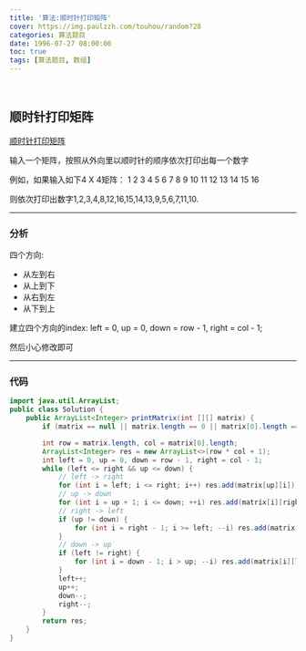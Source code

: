 ```yaml
---
title: '算法:顺时针打印矩阵'
cover: https://img.paulzzh.com/touhou/random?28
categories: 算法题目
date: 1996-07-27 08:00:00
toc: true
tags: [算法题目, 数组]
---
```


<br/>

<!--more-->

## 顺时针打印矩阵

[顺时针打印矩阵](https://www.nowcoder.com/practice/9b4c81a02cd34f76be2659fa0d54342a?tpId=13&tqId=11172&tPage=1&rp=1&ru=%2Fta%2Fcoding-interviews&qru=%2Fta%2Fcoding-interviews%2Fquestion-ranking)

输入一个矩阵，按照从外向里以顺时针的顺序依次打印出每一个数字

例如，如果输入如下4 X 4矩阵： 1 2 3 4 5 6 7 8 9 10 11 12 13 14 15 16 

则依次打印出数字1,2,3,4,8,12,16,15,14,13,9,5,6,7,11,10.

****

### 分析

四个方向:

-   从左到右
-   从上到下
-   从右到左
-   从下到上

建立四个方向的index: left = 0, up = 0, down = row - 1, right = col - 1;

然后小心修改即可

****

### 代码

```java
import java.util.ArrayList;
public class Solution {
    public ArrayList<Integer> printMatrix(int [][] matrix) {
        if (matrix == null || matrix.length == 0 || matrix[0].length == 0) return new ArrayList<>();

        int row = matrix.length, col = matrix[0].length;
        ArrayList<Integer> res = new ArrayList<>(row * col + 1);
        int left = 0, up = 0, down = row - 1, right = col - 1;
        while (left <= right && up <= down) {
            // left -> right
            for (int i = left; i <= right; i++) res.add(matrix[up][i]);
            // up -> down
            for (int i = up + 1; i <= down; ++i) res.add(matrix[i][right]);
            // right -> left
            if (up != down) {
                for (int i = right - 1; i >= left; --i) res.add(matrix[down][i]);
            }
            // down -> up
            if (left != right) {
                for (int i = down - 1; i > up; --i) res.add(matrix[i][left]);
            }
            left++;
            up++;
            down--;
            right--;
        }
        return res;
    }
}
```

